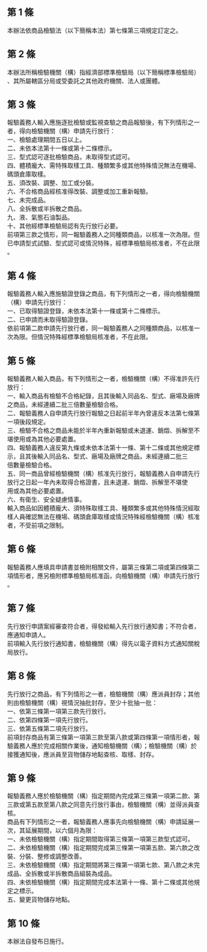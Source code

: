 第 1 條
-------
本辦法依商品檢驗法（以下簡稱本法）第七條第三項規定訂定之。

第 2 條
-------
本辦法所稱檢驗機關（構）指經濟部標準檢驗局（以下簡稱標準檢驗局）  
、其所屬轄區分局或受委託之其他政府機關、法人或團體。

第 3 條
-------
報驗義務人輸入應施逐批檢驗或監視查驗之商品報驗後，有下列情形之一  
者，得向檢驗機關（構）申請先行放行：  
一、檢驗處理期間五日以上。  
二、未依本法第十一條或第十二條標示。  
三、型式認可逐批檢驗商品，未取得型式認可。  
四、體積龐大、需特殊取樣工具、種類繁多或其他特殊情況無法在機場、  
    碼頭倉庫取樣。  
五、須改裝、調整、加工或分裝。  
六、不合格商品經核准得改裝、調整或加工重新報驗。  
七、未完成品。  
八、全拆散或半拆散之商品。  
九、液、氣態石油製品。  
十、其他經標準檢驗局認有先行放行必要。  
前項第三款之情形，同一報驗義務人之同種類商品，以核准一次為限。但  
已申請型式試驗、型式認可或情況特殊，經標準檢驗局核准者，不在此限  
。

第 4 條
-------
報驗義務人輸入應施驗證登錄之商品，有下列情形之一者，得向檢驗機關  
（構）申請先行放行：  
一、已取得驗證登錄，未依本法第十一條或第十二條標示。  
二、已申請而未取得驗證登錄。  
依前項第二款申請先行放行者，同一報驗義務人之同種類商品，以核准一  
次為限。但情況特殊經標準檢驗局核准者，不在此限。

第 5 條
-------
報驗義務人輸入商品，有下列情形之一者，檢驗機關（構）不得准許先行  
放行：  
一、輸入商品有檢驗不合格紀錄，且其後輸入同品名、型式、廠場及廠牌  
    之商品，未經連續二批三倍數量檢驗合格。  
二、報驗義務人自申請先行放行報驗之日起前半年內曾違反本法第七條第  
    一項後段規定。  
三、檢驗不合格之商品未能於半年內重新報驗或未退運、銷燬、拆解至不  
    堪使用或為其他必要處置。  
四、報驗義務人違反第九條或未依本法第十一條、第十二條或其他規定標  
    示，且其後輸入同品名、型式、廠場及廠牌之商品，未經連續二批三  
    倍數量檢驗合格。  
五、同一商品曾經檢驗機關（構）核准先行放行，報驗義務人自申請先行  
    放行之日起一年內未取得合格證書，且未退運、銷燬、拆解至不堪使  
    用或為其他必要處置。  
六、有衛生、安全疑慮情事。  
輸入商品如因體積龐大、須特殊取樣工具、種類繁多或其他特殊情況經取  
樣人員確認無法在機場、碼頭倉庫取樣或情況特殊經檢驗機關（構）核准  
者，不受前項之限制。

第 6 條
-------
報驗義務人應填具申請書並檢附相關文件，屬第三條第二項或第四條第二  
項情形者，應另檢附標準檢驗局核准函，向檢驗機關（構）申請先行放行  
。

第 7 條
-------
先行放行申請案經審查符合者，得發給輸入先行放行通知書；不符合者，  
應通知申請人。  
前項輸入先行放行通知書，檢驗機關（構）得先以電子資料方式通知關稅  
局放行。

第 8 條
-------
先行放行之商品，有下列情形之一者，檢驗機關（構）應派員封存；其他  
則由檢驗機關（構）視情況抽批封存，至少十批抽一批：  
一、依第三條第一項第三款先行放行。  
二、依第四條第一項先行放行。  
三、依第五條第二項先行放行。  
前項封存商品有第三條第一項第三款至第八款或第四條第一項情形者，報  
驗義務人應於完成相關作業後，通知檢驗機關（構）；檢驗機關（構）於  
接獲通知後，應派員至貨物儲存地點查核、取樣、封存。

第 9 條
-------
報驗義務人應於檢驗機關（構）指定期間內完成第三條第一項第二款、第  
三款或第五款至第八款之同意先行放行事由，檢驗機關（構）並得派員查  
核。  
商品有下列情形之一者，報驗義務人應事先向檢驗機關（構）申請延展一  
次，其延展期間，以六個月為限：  
一、未依檢驗機關（構）指定期間取得第三條第一項第三款型式認可。  
二、未依檢驗機關（構）指定期間完成第三條第一項第五款、第六款之改  
    裝、分裝、整修或調整改善。  
三、未依檢驗機關（構）指定期間將第三條第一項第七款、第八款之未完  
    成品、全拆散或半拆散商品組裝為成品。  
四、未依檢驗機關（構）指定期間完成本法第十一條、第十二條或其他規  
    定之標示。  
五、變更貨物儲存地點。

第 10 條
--------
本辦法自發布日施行。


